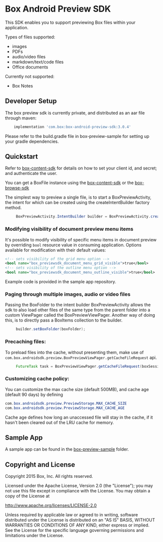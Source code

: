 Box Android Preview SDK
==============
This SDK enables you to support previewing Box files within your application.

Types of files supported:
- images
- PDFs
- audio/video files
- markdown/text/code files
- Office documents

Currently not supported:
- Box Notes

Developer Setup
--------------
The box preview sdk is currently private, and distributed as an aar file through maven:
```gradle
    implementation 'com.box:box-android-preview-sdk:3.0.4'
```

Please refer to the build.gradle file in box-preview-sample for setting up your gradle dependencies.


Quickstart
--------------
Refer to  [box-content-sdk](https://github.com/box/box-android-content-sdk) for details on how to set your client id, and secret;
and authenticate the user.

You can get a BoxFile instance using the [box-content-sdk](https://github.com/box/box-android-content-sdk) 
or the [box-browse-sdk](https://github.com/box/box-android-browse-sdk) 

The simplest way to preview a single file, is to start a BoxPreviewActivity, the intent for which can be created using the createIntentBuilder factory method.
```java
     BoxPreviewActivity.IntentBuilder builder = BoxPreviewActivity.createIntentBuilder(this, boxSession, boxFile);
```

### Modifying visibility of document preview menu items
It's possible to modify visibility of specific menu items in document preview by overriding `bool` resource value in consuming application.
Options available for modification with their default values:

```xml
<!-- sets visibility of the grid menu option -->
<bool name="box_previewsdk_document_menu_grid_visible">true</bool> 
<!-- sets visibility of the outline menu option -->
<bool name="box_previewsdk_document_menu_outline_visible">true</bool> 
```

Example code is provided in the sample app repository.

### Paging through multiple images, audio or video files
Passing the BoxFolder to the intent builder BoxPreviewActivity allows the sdk to also load other files
of the same type from the parent folder into a custom ViewPager called the BoxPreviewViewPager. 
Another way of doing this, is to directly pass a BoxItems collection to the builder.

```java
     builder.setBoxFolder(boxFolder);
```

### Precaching files:

To preload files into the cache, without presenting them, make use of `com.box.androidsdk.preview.BoxPreviewViewPager.getCacheFileRequest` api.

```java
     FutureTask task = BoxPreviewViewPager.getCacheFileRequest(boxSession, previewStorage, boxFile);
```

### Customizing cache policy:

You can customize the max cache size (default 500MB), and cache age (default 90 days) by defining

```java
com.box.androidsdk.preview.PreviewStorage.MAX_CACHE_SIZE 
com.box.androidsdk.preview.PreviewStorage.MAX_CACHE_AGE
```

Cache age defines how long an unaccessed file will stay in the cache, if it hasn't been cleared out of the LRU cache for memory.


Sample App
--------------
A sample app can be found in the [box-preview-sample](https://github.com/box/box-android-preview-sdk) folder.

Copyright and License
--------------
Copyright 2015 Box, Inc. All rights reserved.

Licensed under the Apache License, Version 2.0 (the "License"); you may not use this file except in compliance with the License. You may obtain a copy of the License at

http://www.apache.org/licenses/LICENSE-2.0

Unless required by applicable law or agreed to in writing, software distributed under the License is distributed on an "AS IS" BASIS, WITHOUT WARRANTIES OR CONDITIONS OF ANY KIND, either express or implied. See the License for the specific language governing permissions and limitations under the License.
